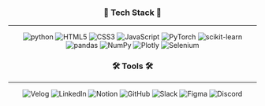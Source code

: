 
<h3 align="center">🦾 Tech Stack 🦾</h3>

---

<div align="center">


![python](https://img.shields.io/badge/python-3776AB.svg?&style=for-the-badge&logo=python&logoColor=white&borderRadius=10) 
![HTML5](https://img.shields.io/badge/html5-E34F26.svg?&style=for-the-badge&logo=html5&logoColor=white&borderRadius=10) 
![CSS3](https://img.shields.io/badge/css3-1572B6.svg?&style=for-the-badge&logo=css3&logoColor=white&borderRadius=10) 
![JavaScript](https://img.shields.io/badge/javascript-F7DF1E.svg?&style=for-the-badge&logo=javascript&logoColor=white&borderRadius=10) 
![PyTorch](https://img.shields.io/badge/pytorch-EE4C2C.svg?&style=for-the-badge&logo=pytorch&logoColor=white&borderRadius=10) 
![scikit-learn](https://img.shields.io/badge/scikitlearn-F7931E.svg?&style=for-the-badge&logo=scikitlearn&logoColor=white&borderRadius=10) 
![pandas](https://img.shields.io/badge/pandas-150458.svg?&style=for-the-badge&logo=pandas&logoColor=white&borderRadius=10) 
![NumPy](https://img.shields.io/badge/numpy-013243.svg?&style=for-the-badge&logo=numpy&logoColor=white&borderRadius=10) 
![Plotly](https://img.shields.io/badge/plotly-3F4F75.svg?&style=for-the-badge&logo=plotly&logoColor=white&borderRadius=10) 
![Selenium](https://img.shields.io/badge/selenium-43B02A.svg?&style=for-the-badge&logo=selenium&logoColor=white&borderRadius=10) 

</div>


<h3 align="center">🛠️ Tools 🛠️</h3>

---


<div align="center">


![Velog](https://img.shields.io/badge/velog-20C997.svg?&style=for-the-badge&logo=velog&logoColor=white&borderRadius=10) 
![LinkedIn](https://img.shields.io/badge/linkedin-0A66C2.svg?&style=for-the-badge&logo=linkedin&logoColor=white&borderRadius=10) 
![Notion](https://img.shields.io/badge/notion-000000.svg?&style=for-the-badge&logo=notion&logoColor=white&borderRadius=10) 
![GitHub](https://img.shields.io/badge/github-181717.svg?&style=for-the-badge&logo=github&logoColor=white&borderRadius=10) 
![Slack](https://img.shields.io/badge/slack-4A154B.svg?&style=for-the-badge&logo=slack&logoColor=white&borderRadius=10) 
![Figma](https://img.shields.io/badge/figma-F24E1E.svg?&style=for-the-badge&logo=figma&logoColor=white&borderRadius=10) 
![Discord](https://img.shields.io/badge/discord-5865F2.svg?&style=for-the-badge&logo=discord&logoColor=white&borderRadius=10) 

</div>



